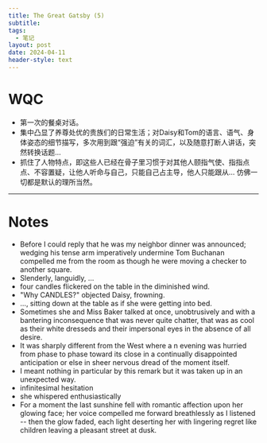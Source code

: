 ```yaml
---
title: The Great Gatsby (5)
subtitle: 
tags:
  - 笔记
layout: post
date: 2024-04-11
header-style: text
---
```


# WQC

- 第一次的餐桌对话。
- 集中凸显了养尊处优的贵族们的日常生活；对Daisy和Tom的语言、语气、身体姿态的细节描写，多次用到跟“强迫”有关的词汇，以及随意打断人讲话，突然转换话题...
- 抓住了人物特点，即这些人已经在骨子里习惯于对其他人颐指气使、指指点点、不容置疑，让他人听命与自己，只能自己占主导，他人只能跟从... 仿佛一切都是默认的理所当然。

---
# Notes

- Before I could reply that he was my neighbor dinner was announced; wedging his tense arm imperatively undermine Tom Buchanan compelled me from the room as though he were moving a checker to another square.
- Slenderly, languidly, ...
- four candles flickered on the table in the diminished wind.
- "Why CANDLES?" objected Daisy, frowning. 
- ..., sitting down at the table as if she were getting into bed.
- Sometimes she and Miss Baker talked at once, unobtrusively and with a bantering inconsequence that was never quite chatter, that was as cool as their white dresseds and their impersonal eyes in the absence of all desire.
- It was sharply different from the West where a n evening was hurried from phase to phase toward its close in a continually disappointed anticipation or else in sheer nervous dread of the moment itself.
- I meant nothing in particular by this remark but it was taken up in an unexpected way.
- infinitesimal hesitation
- she whispered enthusiastically
- For a moment the last sunshine fell with romantic affection upon her glowing face; her voice compelled me forward breathlessly as I listened -- then the glow faded, each light deserting her with lingering regret like children leaving a pleasant street at dusk.

